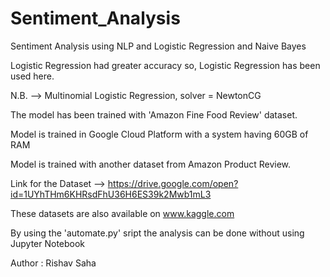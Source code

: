 # Sentiment_Analysis
Sentiment Analysis using NLP and Logistic Regression and Naive Bayes

Logistic Regression had greater accuracy so, Logistic Regression has been used here.

N.B. --> Multinomial Logistic Regression, solver = NewtonCG

The model has been trained with 'Amazon Fine Food Review' dataset.

Model is trained in Google Cloud Platform with a system having 60GB of RAM

Model is trained with another dataset from Amazon Product Review.

Link for the Dataset --> https://drive.google.com/open?id=1UYhTHm6KHRsdFhU36H6ES39k2Mwb1mL3

These datasets are also available on www.kaggle.com

By using the 'automate.py' sript the analysis can be done without using Jupyter Notebook

Author : Rishav Saha
